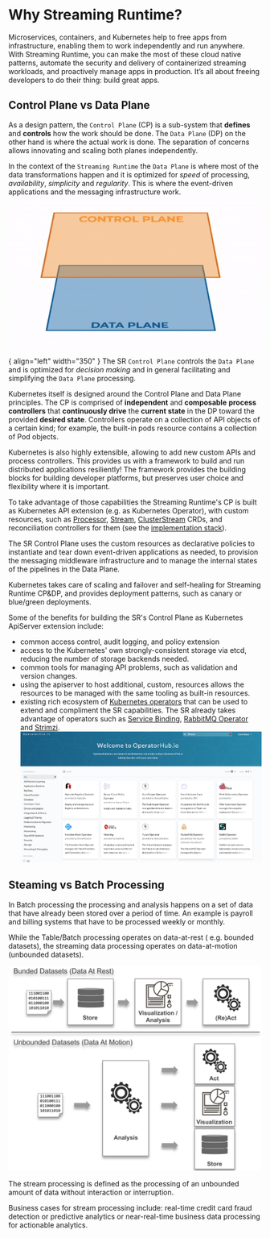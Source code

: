 # Why Streaming Runtime?

Microservices, containers, and Kubernetes help to free apps from infrastructure, enabling them to work independently and run anywhere. With Streaming Runtime, you can make the most of these cloud native patterns, automate the security and delivery of containerized streaming workloads, and proactively manage apps in production. It’s all about freeing developers to do their thing: build great apps.

## Control Plane vs Data Plane

As a design pattern, the `Control Plane` (CP) is a sub-system that __defines__ and __controls__ how the work should be done. 
The `Data Plane` (DP) on the other hand is where the actual work is done. 
The separation of concerns allows innovating and scaling both planes independently.

In the context of the `Streaming Runtime` the `Data Plane` is where most of the data transformations happen and it is optimized for *speed* of processing, *availability*, *simplicity* and *regularity*.  This is where the event-driven applications and the messaging infrastructure work.
![ControlPlane vs DataPlane](./cp-vs-dp.gif){ align="left" width="350" } 
The SR `Control Plane` controls the `Data Plane` and is optimized for *decision making* and in general facilitating and simplifying the `Data Plane` processing. 

Kubernetes itself is designed around the Control Plane and Data Plane principles. 
The CP is comprised of __independent__ and __composable__ __process controllers__ that __continuously drive__ the __current state__ in the DP toward the provided __desired state__. 
Controllers operate on a collection of API objects of a certain kind; for example, the built-in pods resource contains a collection of Pod objects.

Kubernetes is also highly extensible, allowing to add new custom APIs and process controllers. 
This provides us with a framework to build and run distributed applications resiliently! 
The framework provides the building blocks for building developer platforms, but preserves user choice and flexibility where it is important.

To take advantage of those capabilities the Streaming Runtime's CP is built as Kubernetes API extension (e.g. as Kubernetes Operator), with custom resources, such as [Processor](../architecture/processors/overview.md), [Stream](../architecture/streams/overview.md), [ClusterStream](../architecture/cluster-streams/overview.md) CRDs, and reconciliation controllers for them (see the [implementation stack](../sr-technical-stack.md#implementation-stack)).

The SR Control Plane uses the custom resources as declarative policies to instantiate and tear down event-driven applications as needed, to provision the messaging middleware infrastructure and to manage the internal states of the pipelines in the Data Plane.

Kubernetes takes care of scaling and failover and self-healing for Streaming Runtime CP&DP, and provides deployment patterns, such as canary or blue/green deployments. 

Some of the benefits for building the SR's Control Plane as Kubernetes ApiServer extension include:

- common access control, audit logging, and policy extension
- access to the Kubernetes' own strongly-consistent storage via etcd, reducing the number of storage backends needed.
- common tools for managing API problems, such as validation and version changes.
- using the apiserver to host additional, custom, resources allows the resources to be managed with the same tooling as built-in resources.
- existing rich ecosystem of [Kubernetes operators](https://operatorhub.io) that can be used to extend and compliment the SR capabilities. The SR already takes advantage of operators such as [Service Binding](https://servicebinding.io/), [RabbitMQ Operator](https://www.rabbitmq.com/kubernetes/operator/operator-overview.html) and [Strimzi](https://strimzi.io/).
![operator hub](./ooperator-hub.png)


## Steaming vs Batch Processing

In Batch processing the processing and analysis happens on a set of data that have already been stored over a period of time. An example is payroll and billing systems that have to be processed weekly or monthly. 

While the Table/Batch processing operates on data-at-rest ( e.g. bounded datasets), the streaming data processing operates on data-at-motion (unbounded datasets). 

![](./bounded-vs-unbounded-data.svg)

The stream processing is defined as the processing of an unbounded amount of data without interaction or interruption. 

Business cases for stream processing include: real-time credit card fraud detection or predictive analytics or near-real-time business data processing for actionable analytics.